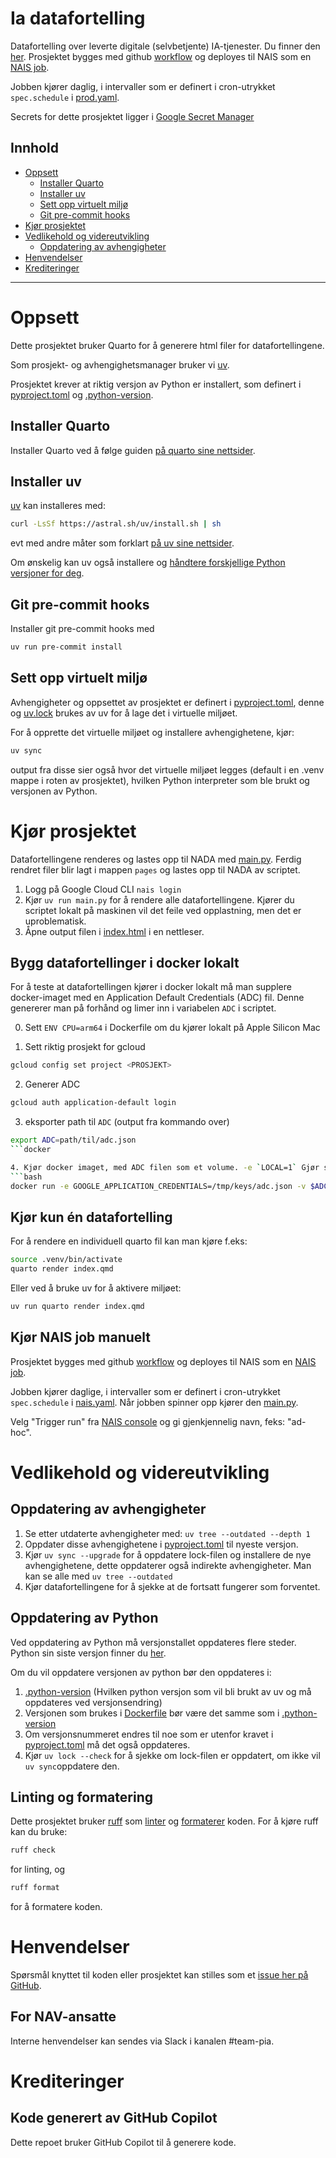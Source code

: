 # Ia datafortelling
Datafortelling over leverte digitale (selvbetjente) IA-tjenester. Du finner
den [her](https://data.ansatt.nav.no/quarto/15c12bb7-30b0-4dc2-9ef0-afc72c2a03d8).
Prosjektet bygges med github [workflow](https://docs.github.com/en/actions/writing-workflows/about-workflows) og deployes til NAIS som en [NAIS job](https://docs.nais.io/workloads/job/).

Jobben kjører daglig, i intervaller som er definert i cron-utrykket `spec.schedule` i [prod.yaml](.nais/prod.yaml).

Secrets for dette prosjektet ligger
i [Google Secret Manager](https://console.nav.cloud.nais.io/team/teamia/prod-gcp/secret/teamia-nada-secret)


## Innhold
- [Oppsett](#oppsett)
	- [Installer Quarto](#installer-quarto)
	- [Installer uv](#installer-uv)
	- [Sett opp virtuelt miljø](#sett-opp-virtuelt-miljø)
	- [Git pre-commit hooks](#git-pre-commit-hooks)
- [Kjør prosjektet](#kjør-prosjektet)
- [Vedlikehold og videreutvikling](#vedlikehold-og-videreutvikling)
	- [Oppdatering av avhengigheter](#oppdatering-av-avhengigheter)
- [Henvendelser](#henvendelser)
- [Krediteringer](#krediteringer)
----



# Oppsett
Dette prosjektet bruker Quarto for å generere html filer for datafortellingene.

Som prosjekt- og avhengighetsmanager bruker vi [uv](https://docs.astral.sh/uv/).

Prosjektet krever at riktig versjon av Python er installert, som definert i [pyproject.toml](pyproject.toml) og [.python-version](.python-version).

## Installer Quarto
Installer Quarto ved å følge guiden [på quarto sine nettsider](https://quarto.org/docs/get-started/).

## Installer uv
[uv](https://docs.astral.sh/uv/) kan installeres med:
```bash
curl -LsSf https://astral.sh/uv/install.sh | sh
```

evt med andre måter som forklart [på uv sine nettsider](https://docs.astral.sh/uv/getting-started/installation/#homebrew).

Om ønskelig kan uv også installere og [håndtere forskjellige Python versjoner for deg](https://docs.astral.sh/uv/guides/install-python/).

## Git pre-commit hooks
Installer git pre-commit hooks med
```bash
uv run pre-commit install
```

## Sett opp virtuelt miljø
Avhengigheter og oppsettet av prosjektet er definert i [pyproject.toml](pyproject.toml), denne og [uv.lock](uv.lock) brukes av uv for å lage det i virtuelle miljøet.

For å opprette det virtuelle miljøet og installere avhengighetene, kjør:
```bash
uv sync
```
output fra disse sier også hvor det virtuelle miljøet legges (default i en .venv mappe i roten av prosjektet), hvilken Python interpreter som ble brukt og versjonen av Python.



# Kjør prosjektet
Datafortellingene renderes og lastes opp til NADA med [main.py](main.py). Ferdig rendret filer blir lagt i mappen `pages` og lastes opp til NADA av scriptet.
1. Logg på Google Cloud CLI `nais login`
2. Kjør `uv run main.py` for å rendere alle datafortellingene. Kjører du scriptet lokalt på maskinen vil det feile ved opplastning, men det er uproblematisk.
3. Åpne output filen i [index.html](pages/index.html) i en nettleser.

## Bygg datafortellinger i docker lokalt
For å teste at datafortellingen kjører i docker lokalt må man supplere docker-imaget med en Application Default Credentials (ADC) fil. Denne genererer man på forhånd og limer inn i variabelen `ADC` i scriptet.

0. Sett `ENV CPU=arm64` i Dockerfile om du kjører lokalt på Apple Silicon Mac

1. Sett riktig prosjekt for gcloud
```bash
gcloud config set project <PROSJEKT>
```

2. Generer ADC
```bash
gcloud auth application-default login
```

3. eksporter path til `ADC` (output fra kommando over)
```bash
export ADC=path/til/adc.json
```docker 

4. Kjør docker imaget, med ADC filen som et volume. -e `LOCAL=1` Gjør så python scriptet main.py ikke laster opp til NADA.
```bash
docker run -e GOOGLE_APPLICATION_CREDENTIALS=/tmp/keys/adc.json -v $ADC:/tmp/keys/adc.json:ro datafortelling
```

## Kjør kun én datafortelling
For å rendere en individuell quarto fil kan man kjøre f.eks:
```bash
source .venv/bin/activate
quarto render index.qmd
```

Eller ved å bruke uv for å aktivere miljøet:
```bash
uv run quarto render index.qmd
```

## Kjør NAIS job manuelt
Prosjektet bygges med github [workflow](https://docs.github.com/en/actions/writing-workflows/about-workflows) og deployes til NAIS som en [NAIS job](https://docs.nais.io/workloads/job/).

Jobben kjører daglige, i intervaller som er definert i cron-utrykket `spec.schedule` i [nais.yaml](.nais/nais.yaml). Når jobben spinner opp kjører den [main.py](main.py).

Velg "Trigger run" fra [NAIS console](https://console.nav.cloud.nais.io/team/pia/prod-gcp/job/fia-datafortelling) og gi gjenkjennelig navn, feks: "ad-hoc".

# Vedlikehold og videreutvikling

## Oppdatering av avhengigheter
1. Se etter utdaterte avhengigheter med: `uv tree --outdated --depth 1` 
2. Oppdater disse avhengighetene i [pyproject.toml](pyproject.toml) til nyeste versjon.
3. Kjør `uv sync --upgrade` for å oppdatere lock-filen og installere de nye avhengighetene, dette oppdaterer også indirekte avhengigheter. Man kan se alle med `uv tree --outdated`
4. Kjør datafortellingene for å sjekke at de fortsatt fungerer som forventet.

## Oppdatering av Python
Ved oppdatering av Python må versjonstallet oppdateres flere steder. Python sin siste versjon finner du [her](https://www.python.org/downloads/).

Om du vil oppdatere versjonen av python bør den oppdateres i:
1. [.python-version](.python-version) (Hvilken python versjon som vil bli brukt av uv og må oppdateres ved versjonsendring)
2. Versjonen som brukes i [Dockerfile](Dockerfile) bør være det samme som i [.python-version](.python-version)
3. Om versjonsnummeret endres til noe som er utenfor kravet i [pyproject.toml](pyproject.toml) må det også oppdateres.
4. Kjør `uv lock --check` for å sjekke om lock-filen er oppdatert, om ikke vil `uv sync`oppdatere den.

## Linting og formatering
Dette prosjektet bruker [ruff](https://docs.astral.sh/ruff/) som [linter](https://docs.astral.sh/ruff/linter/) og [formaterer](https://docs.astral.sh/ruff/formatter/) koden. For å kjøre ruff kan du bruke:
```bash
ruff check
```
for linting, og

```bash
ruff format
```

for å formatere koden.


# Henvendelser
Spørsmål knyttet til koden eller prosjektet kan stilles som et [issue her på GitHub](https://github.com/navikt/ia-datafortelling/issues).

## For NAV-ansatte
Interne henvendelser kan sendes via Slack i kanalen #team-pia.

# Krediteringer
## Kode generert av GitHub Copilot
Dette repoet bruker GitHub Copilot til å generere kode.
